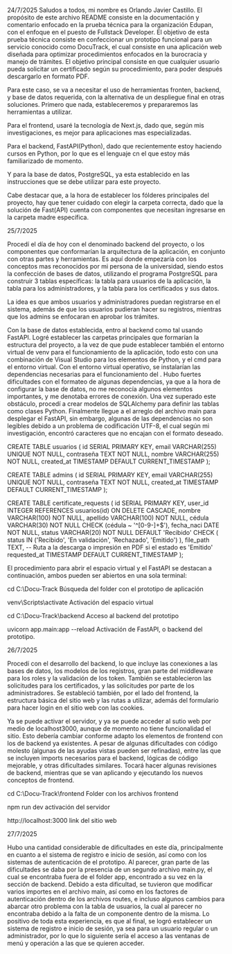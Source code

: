 
24/7/2025
Saludos a todos, mi nombre es Orlando Javier Castillo. El propósito de este archivo README consiste en la documentación y comentario enfocado en la prueba técnica para la organización Edupan, con el enfoque en el puesto de Fullstack Developer. El objetivo de esta prueba técnica consiste en confeccionar un prototipo funcional para un servicio conocido como DocuTrack, el cual consiste en una aplicación web diseñada para optimizar procedimientos enfocados en la burocracia y manejo de trámites. El objetivo principal consiste en que cualquier usuario pueda solicitar un certificado según su procedimiento, para poder después descargarlo en formato PDF.

Para este caso, se va a necesitar el uso de herramientas fronten, backend, y base de datos requerida, con la alternativa de un despliegue final en otras soluciones. Primero que nada, estableceremos y prepararemos las herramientas a utilizar.

Para el frontend, usaré la tecnología de Next.js, dado que, según mis investigaciones, es mejor para aplicaciones mas especializadas.

Para el backend, FastAPI(Python), dado que recientemente estoy haciendo cursos en Python, por lo que es el lenguaje cn el que estoy más familiarizado de momento.

Y para la base de datos, PostgreSQL, ya esta establecido en las instrucciones que se debe utilizar para este proyecto.

Cabe destacar que, a la hora de establecer los fólderes principales del proyecto, hay que tener cuidado con elegir la carpeta correcta, dado que la solución de Fast(API) cuenta con componentes que necesitan ingresarse en la carpeta madre específica.



25/7/2025

Procedí el día de hoy con el denominado backend del proyecto, o los componentes que conformarían la arquitectura de la aplicación, en conjunto con otras partes y herramientas. Es aquí donde empezaría con los conceptos mas reconocidos por mi persona de la universidad, siendo estos la confección de bases de datos, utilizando el programa PostgreSQL para construir 3 tablas específicas: la tabla para usuarios de la aplicación, la tabla para los administradores, y la tabla para los certificados y sus datos.

La idea es que ambos usuarios y administradores puedan registrarse en el sistema, además de que los usuarios pudieran hacer su registros, mientras que los admins se enfocaran en aprobar los trámites. 

Con la base de datos establecida, entro al backend como tal usando FastAPI. Logré establecer las carpetas principales que formarían la estructura del proyecto, a la vez de que pude establecer también el entorno virtual de venv para el funcionamiento de la aplicación, todo esto con una combinación de Visual Studio para los elementos de Python, y el cmd para el entorno virtual. Con el entorno virtual operativo, se instalarían las dependencias necesarias para el funcionamiento del . Hubo fuertes dificultades con el formateo de algunas dependencias, ya que a la hora de configurar la base de datos, no me reconocía algunos elementos importantes, y me denotaba errores de conexión. Una vez superado este obstáculo, procedí a crear modelos de SQLAlchemy para definir las tablas como clases Python. Finalmente llegue a el arreglo del archivo main para desplegar el FastAPI, sin embargo, algunas de las dependencias no son legibles debido a un problema de codificación UTF-8, el cual según mi investigación, encontró caracteres que no encajan con el formato deseado. 


CREATE TABLE usuarios (
    id SERIAL PRIMARY KEY,
    email VARCHAR(255) UNIQUE NOT NULL,
    contraseña TEXT NOT NULL,
    nombre VARCHAR(255) NOT NULL,
    created_at TIMESTAMP DEFAULT CURRENT_TIMESTAMP
);





CREATE TABLE admins (
    id SERIAL PRIMARY KEY,
    email VARCHAR(255) UNIQUE NOT NULL,
    contraseña TEXT NOT NULL,
    created_at TIMESTAMP DEFAULT CURRENT_TIMESTAMP
);




CREATE TABLE certificate_requests (
    id SERIAL PRIMARY KEY,
    user_id INTEGER REFERENCES usuarios(id) ON DELETE CASCADE,
    nombre VARCHAR(100) NOT NULL,
    apellido VARCHAR(100) NOT NULL,
    cédula VARCHAR(30) NOT NULL CHECK (cédula ~ '^[0-9\-]+$'),
    fecha_naci DATE NOT NULL,
    status VARCHAR(20) NOT NULL DEFAULT 'Recibido' CHECK (
        status IN ('Recibido', 'En validación', 'Rechazado', 'Emitido')
    ),
    file_path TEXT,  -- Ruta a la descarga o impresión en PDF si el estado es 'Emitido'
    requested_at TIMESTAMP DEFAULT CURRENT_TIMESTAMP
);



El procedimiento para abrir el espacio virtual y el FastAPI se destacan a continuación, ambos pueden ser abiertos en una sola terminal:


cd C:\Docu-Track   Búsqueda del folder con el prototipo de aplicación



venv\Scripts\activate  Activación del espacio virtual


cd C:\Docu-Track\backend    Acceso al backend del prototipo

uvicorn app.main:app --reload     Activación de FastAPI, o backend del prototipo.


26/7/2025

Procedí con el desarrollo del backend, lo que incluye las conexiones a las bases de datos, los modelos de los registros, gran parte del middleware para los roles y la validación de los token. También se establecieron las solicitudes para los certificados, y las solicitudes por parte de los administradores. Se estableció también, por el lado del frontend, la estructura básica del sitio web y las rutas a utilizar, además del formulario para hacer login en el sitio web con las cookies.

Ya se puede activar el servidor, y ya se puede acceder al sutio web por medio de localhost3000, aunque de momento no tiene funcionalidad el sitio. Esto debería cambiar conforme adapto los elementos de frontend con los de backend ya existentes. A pesar de algunas dificultades con código molesto (algunas de las ayudas vistas pueden ser refinadas), entre las que se incluyen imports necesarios para el backend, lógicas de código mejorable, y otras dificultades similares. Tocará hacer algunas revisiones de backend, mientras que se van aplicando y ejecutando los nuevos conceptos de frontend.


cd C:\Docu-Track\frontend   Folder con los archivos frontend



npm run dev    activación del servidor     



http://localhost:3000  link del sitio web


27/7/2025

Hubo una cantidad considerable de dificultades en este día, principalmente en cuanto a el sistema de registro e inicio de sesión, así como con los sistemas de autenticación de el prototipo. Al parecer, gran parte de las dificultades se daba por la presencia de un segundo archivo main.py, el cual se encontraba fuera de el folder app, encontrado a su vez en la sección de backend. Debido a esta dificultad, se tuvieron que modificar varios importes en el archivo main, así como en los factores de autenticación dentro de los archivos routes, e incluso algunos cambios para abarcar otro problema con la tabla de usuarios, la cual al parecer no encontraba debido a la falta de un componente dentro de la misma.  Lo positivo de toda esta experiencia, es que al final, se logró establecer un sistema de registro e inicio de sesión, ya sea para un usuario regular o un administrador, por lo que lo siguiente sería el acceso a las ventanas de menú y operación a las que se quieren acceder.



